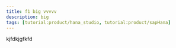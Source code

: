 ```yaml
---
title: f1 big vvvvv
description: big
tags: [tutorial:product/hana_studio, tutorial:product/sapHana]
---
```

kjfdkjgfkfd
